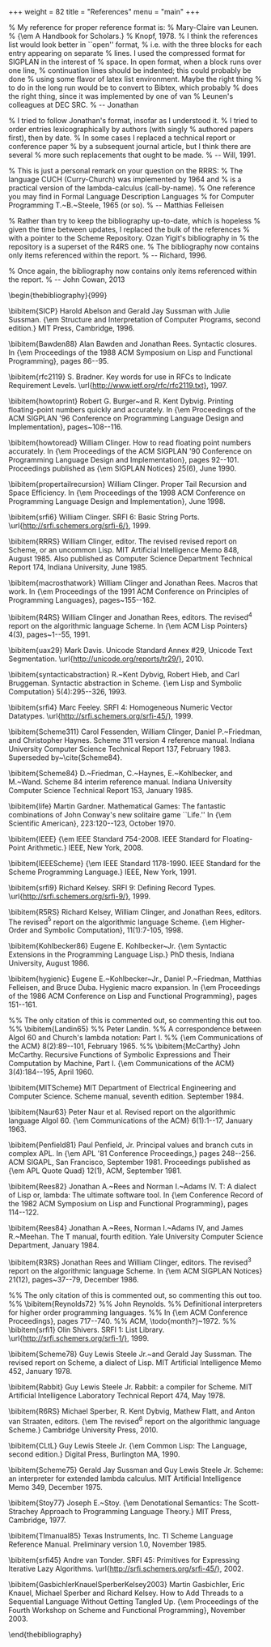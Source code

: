 +++
weight = 82
title = "References"
menu = "main"
+++

% My reference for proper reference format is:
%    Mary-Claire van Leunen.
%    {\em A Handbook for Scholars.}
%    Knopf, 1978.
% I think the references list would look better in ``open'' format,
% i.e. with the three blocks for each entry appearing on separate
% lines.  I used the compressed format for SIGPLAN in the interest of
% space.  In open format, when a block runs over one line,
% continuation lines should be indented; this could probably be done
% using some flavor of latex list environment.  Maybe the right thing
% to do in the long run would be to convert to Bibtex, which probably
% does the right thing, since it was implemented by one of van
% Leunen's colleagues at DEC SRC.
%  -- Jonathan

% I tried to follow Jonathan's format, insofar as I understood it.
% I tried to order entries lexicographically by authors (with singly
% authored papers first), then by date.
% In some cases I replaced a technical report or conference paper
% by a subsequent journal article, but I think there are several
% more such replacements that ought to be made.
%  -- Will, 1991.

% This is just a personal remark on your question on the RRRS:
% The language CUCH (Curry-Church) was implemented by 1964 and 
% is a practical version of the lambda-calculus (call-by-name).
% One reference you may find in Formal Language Description Languages
% for Computer Programming T.~B.~Steele, 1965 (or so).
%  -- Matthias Felleisen

% Rather than try to keep the bibliography up-to-date, which is hopeless
% given the time between updates, I replaced the bulk of the references
% with a pointer to the Scheme Repository.  Ozan Yigit's bibliography in
% the repository is a superset of the R4RS one.
% The bibliography now contains only items referenced within the report.
%  -- Richard, 1996.

% Once again, the bibliography now contains only items referenced within the report.
%  -- John Cowan, 2013

\begin{thebibliography}{999}

\bibitem{SICP}
Harold Abelson and Gerald Jay Sussman with Julie Sussman.
{\em Structure and Interpretation of Computer Programs, second edition.}
MIT Press, Cambridge, 1996.

\bibitem{Bawden88}
Alan Bawden and Jonathan Rees.
Syntactic closures.
In {\em Proceedings of the 1988 ACM Symposium on Lisp and
  Functional Programming}, pages 86--95.

\bibitem{rfc2119}
S. Bradner.
Key words for use in RFCs to Indicate Requirement Levels.
\url{http://www.ietf.org/rfc/rfc2119.txt}, 1997.

\bibitem{howtoprint}
Robert G. Burger~and R. Kent Dybvig.
Printing floating-point numbers quickly and accurately.
In {\em Proceedings of the ACM SIGPLAN '96 Conference
  on Programming Language Design and Implementation}, pages~108--116.

\bibitem{howtoread}
William Clinger.
How to read floating point numbers accurately.
In {\em Proceedings of the ACM SIGPLAN '90 Conference
  on Programming Language Design and Implementation}, pages 92--101.
Proceedings published as {\em SIGPLAN Notices} 25(6), June 1990.

\bibitem{propertailrecursion}
William Clinger.
Proper Tail Recursion and Space Efficiency.
In {\em Proceedings of the 1998 ACM Conference on Programming
 Language Design and Implementation}, June 1998.

\bibitem{srfi6}
William Clinger.
SRFI 6: Basic String Ports.
\url{http://srfi.schemers.org/srfi-6/}, 1999.

\bibitem{RRRS}
William Clinger, editor.
The revised revised report on Scheme, or an uncommon Lisp.
MIT Artificial Intelligence Memo 848, August 1985.
Also published as Computer Science Department Technical Report 174,
  Indiana University, June 1985.

\bibitem{macrosthatwork}
William Clinger and Jonathan Rees.
Macros that work.
In {\em Proceedings of the 1991 ACM Conference on Principles of
  Programming Languages}, pages~155--162.

\bibitem{R4RS}
William Clinger and Jonathan Rees, editors.
The revised$^4$ report on the algorithmic language Scheme.
In {\em ACM Lisp Pointers} 4(3), pages~1--55, 1991.

\bibitem{uax29}
Mark Davis.
Unicode Standard Annex \#29, Unicode Text Segmentation.
\url{http://unicode.org/reports/tr29/}, 2010.

\bibitem{syntacticabstraction}
R.~Kent Dybvig, Robert Hieb, and Carl Bruggeman.
Syntactic abstraction in Scheme.
{\em Lisp and Symbolic Computation} 5(4):295--326, 1993.

\bibitem{srfi4}
Marc Feeley.
SRFI 4: Homogeneous Numeric Vector Datatypes.
\url{http://srfi.schemers.org/srfi-45/}, 1999.

\bibitem{Scheme311}
Carol Fessenden, William Clinger, Daniel P.~Friedman, and Christopher Haynes.
Scheme 311 version 4 reference manual.
Indiana University Computer Science Technical Report 137, February 1983.
Superseded by~\cite{Scheme84}.

\bibitem{Scheme84}
D.~Friedman, C.~Haynes, E.~Kohlbecker, and M.~Wand.
Scheme 84 interim reference manual.
Indiana University Computer Science Technical Report 153, January 1985.

\bibitem{life}
Martin Gardner.
Mathematical Games: The fantastic combinations of John Conway's new solitaire game ``Life.''
In {\em Scientific American}, 223:120--123, October 1970.

\bibitem{IEEE}
{\em IEEE Standard 754-2008.  IEEE Standard for Floating-Point
Arithmetic.}  IEEE, New York, 2008.

\bibitem{IEEEScheme}
{\em IEEE Standard 1178-1990.  IEEE Standard for the Scheme
  Programming Language.}  IEEE, New York, 1991.

\bibitem{srfi9}
Richard Kelsey.
SRFI 9: Defining Record Types.
\url{http://srfi.schemers.org/srfi-9/}, 1999.

\bibitem{R5RS}
Richard Kelsey, William Clinger, and Jonathan Rees, editors.
The revised$^5$ report on the algorithmic language Scheme.
{\em Higher-Order and Symbolic Computation}, 11(1):7-105, 1998.

\bibitem{Kohlbecker86}
Eugene E. Kohlbecker~Jr.
{\em Syntactic Extensions in the Programming Language Lisp.}
PhD thesis, Indiana University, August 1986.

\bibitem{hygienic}
Eugene E.~Kohlbecker~Jr., Daniel P.~Friedman, Matthias Felleisen, and Bruce Duba.
Hygienic macro expansion.
In {\em Proceedings of the 1986 ACM Conference on Lisp
  and Functional Programming}, pages 151--161.

%% The only citation of this is commented out, so commenting this out too.
%% \bibitem{Landin65}
%% Peter Landin.
%% A correspondence between Algol 60 and Church's lambda notation: Part I.
%% {\em Communications of the ACM} 8(2):89--101, February 1965.
%% 
\bibitem{McCarthy}
John McCarthy.
Recursive Functions of Symbolic Expressions and Their Computation by Machine, Part I.
{\em Communications of the ACM} 3(4):184--195, April 1960.

\bibitem{MITScheme}
MIT Department of Electrical Engineering and Computer Science.
Scheme manual, seventh edition.
September 1984.

\bibitem{Naur63}
Peter Naur et al.
Revised report on the algorithmic language Algol 60.
{\em Communications of the ACM} 6(1):1--17, January 1963.

\bibitem{Penfield81}
Paul Penfield, Jr.
Principal values and branch cuts in complex APL.
In {\em APL '81 Conference Proceedings,} pages 248--256.
ACM SIGAPL, San Francisco, September 1981.
Proceedings published as {\em APL Quote Quad} 12(1), ACM, September 1981.

\bibitem{Rees82}
Jonathan A.~Rees and Norman I.~Adams IV.
T: A dialect of Lisp or, lambda: The ultimate software tool.
In {\em Conference Record of the 1982 ACM Symposium on Lisp and
  Functional Programming}, pages 114--122.

\bibitem{Rees84}
Jonathan A.~Rees, Norman I.~Adams IV, and James R.~Meehan.
The T manual, fourth edition.
Yale University Computer Science Department, January 1984.

\bibitem{R3RS}
Jonathan Rees and William Clinger, editors.
The revised$^3$ report on the algorithmic language Scheme.
In {\em ACM SIGPLAN Notices} 21(12), pages~37--79, December 1986.

%% The only citation of this is commented out, so commenting this out too.
%% \bibitem{Reynolds72}
%% John Reynolds.
%% Definitional interpreters for higher order programming languages.
%% In {\em ACM Conference Proceedings}, pages 717--740.
%% ACM, \todo{month?}~1972.
%% 
\bibitem{srfi1}
Olin Shivers.
SRFI 1: List Library.
\url{http://srfi.schemers.org/srfi-1/}, 1999.

\bibitem{Scheme78}
Guy Lewis Steele Jr.~and Gerald Jay Sussman.
The revised report on Scheme, a dialect of Lisp.
MIT Artificial Intelligence Memo 452, January 1978.

\bibitem{Rabbit}
Guy Lewis Steele Jr.
Rabbit: a compiler for Scheme.
MIT Artificial Intelligence Laboratory Technical Report 474, May 1978.

\bibitem{R6RS}
Michael Sperber, R. Kent Dybvig, Mathew Flatt, and Anton van Straaten, editors.
{\em The revised$^6$ report on the algorithmic language Scheme.}
Cambridge University Press, 2010.

\bibitem{CLtL}
Guy Lewis Steele Jr.
{\em Common Lisp: The Language, second edition.}
Digital Press, Burlington MA, 1990.

\bibitem{Scheme75}
Gerald Jay Sussman and Guy Lewis Steele Jr.
Scheme: an interpreter for extended lambda calculus.
MIT Artificial Intelligence Memo 349, December 1975.

\bibitem{Stoy77}
Joseph E.~Stoy.
{\em Denotational Semantics: The Scott-Strachey Approach to
  Programming Language Theory.}
MIT Press, Cambridge, 1977.

\bibitem{TImanual85}
Texas Instruments, Inc.
TI Scheme Language Reference Manual.
Preliminary version 1.0, November 1985. 

\bibitem{srfi45}
Andre van Tonder.
SRFI 45: Primitives for Expressing Iterative Lazy Algorithms.
\url{http://srfi.schemers.org/srfi-45/}, 2002.

\bibitem{GasbichlerKnauelSperberKelsey2003}
Martin Gasbichler, Eric Knauel, Michael Sperber and Richard Kelsey.
How to Add Threads to a Sequential Language Without Getting Tangled Up.
{\em Proceedings of the Fourth Workshop on Scheme and Functional Programming}, November 2003.

\end{thebibliography}
